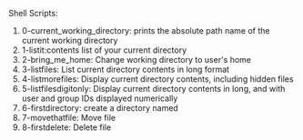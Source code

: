 Shell Scripts:
1. 0-current_working_directory: prints the absolute path name of the current working directory
2. 1-listit:contents list of your current directory
3. 2-bring_me_home: Change working directory to user's home
4. 3-listfiles: List current directory contents in long format
5. 4-listmorefiles: Display current directory contents, including hidden files
6. 5-listfilesdigitonly: Display current directory contents in long, and with user and group IDs displayed numerically
7. 6-firstdirectory: create a directory named
8. 7-movethatfile: Move file
9. 8-firstdelete: Delete file 
